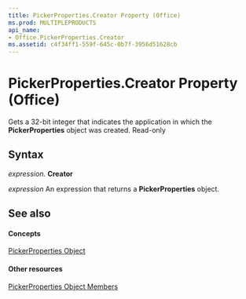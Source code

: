 ```yaml
---
title: PickerProperties.Creator Property (Office)
ms.prod: MULTIPLEPRODUCTS
api_name:
- Office.PickerProperties.Creator
ms.assetid: c4f34ff1-559f-645c-0b7f-3956d51628cb
---
```



# PickerProperties.Creator Property (Office)

Gets a 32-bit integer that indicates the application in which the  **PickerProperties** object was created. Read-only


## Syntax

 _expression_. **Creator**

 _expression_ An expression that returns a **PickerProperties** object.


## See also


#### Concepts


[PickerProperties Object](pickerproperties-object-office.md)
#### Other resources


[PickerProperties Object Members](pickerproperties-members-office.md)

